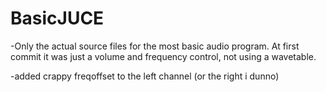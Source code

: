 # BasicJUCE

-Only the actual source files for the most basic audio program. At first commit it was just a volume and frequency control, not using a wavetable.

-added crappy freqoffset to the left channel (or the right i dunno)
